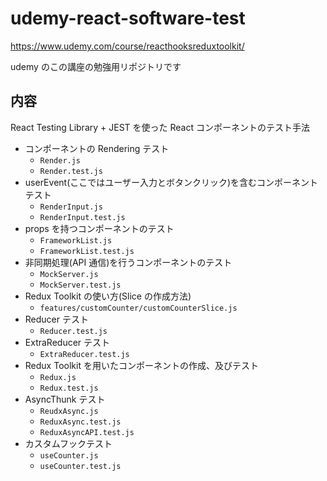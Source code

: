 # udemy-react-software-test

https://www.udemy.com/course/reacthooksreduxtoolkit/

udemy のこの講座の勉強用リポジトリです

## 内容

React Testing Library + JEST を使った React コンポーネントのテスト手法

- コンポーネントの Rendering テスト
  - `Render.js`
  - `Render.test.js`
- userEvent(ここではユーザー入力とボタンクリック)を含むコンポーネントテスト
  - `RenderInput.js`
  - `RenderInput.test.js`
- props を持つコンポーネントのテスト
  - `FrameworkList.js`
  - `FrameworkList.test.js`
- 非同期処理(API 通信)を行うコンポーネントのテスト
  - `MockServer.js`
  - `MockServer.test.js`
- Redux Toolkit の使い方(Slice の作成方法)
  - `features/customCounter/customCounterSlice.js`
- Reducer テスト
  - `Reducer.test.js`
- ExtraReducer テスト
  - `ExtraReducer.test.js`
- Redux Toolkit を用いたコンポーネントの作成、及びテスト
  - `Redux.js`
  - `Redux.test.js`
- AsyncThunk テスト
  - `ReudxAsync.js`
  - `ReduxAsync.test.js`
  - `ReduxAsyncAPI.test.js`
- カスタムフックテスト
  - `useCounter.js`
  - `useCounter.test.js`
